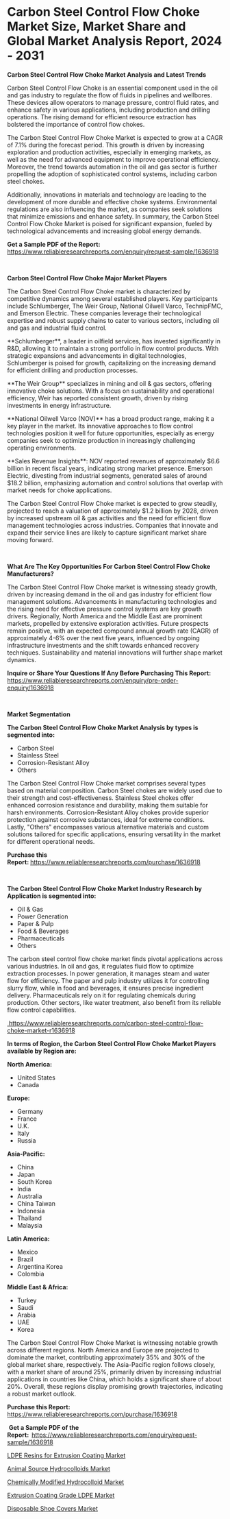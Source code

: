 <p><h1>Carbon Steel Control Flow Choke Market Size, Market Share and Global Market Analysis Report, 2024 - 2031</h1></p><p><strong>Carbon Steel Control Flow Choke Market Analysis and Latest Trends</strong></p>
<p><p>Carbon Steel Control Flow Choke is an essential component used in the oil and gas industry to regulate the flow of fluids in pipelines and wellbores. These devices allow operators to manage pressure, control fluid rates, and enhance safety in various applications, including production and drilling operations. The rising demand for efficient resource extraction has bolstered the importance of control flow chokes.</p><p>The Carbon Steel Control Flow Choke Market is expected to grow at a CAGR of 7.1% during the forecast period. This growth is driven by increasing exploration and production activities, especially in emerging markets, as well as the need for advanced equipment to improve operational efficiency. Moreover, the trend towards automation in the oil and gas sector is further propelling the adoption of sophisticated control systems, including carbon steel chokes.</p><p>Additionally, innovations in materials and technology are leading to the development of more durable and effective choke systems. Environmental regulations are also influencing the market, as companies seek solutions that minimize emissions and enhance safety. In summary, the Carbon Steel Control Flow Choke Market is poised for significant expansion, fueled by technological advancements and increasing global energy demands.</p></p>
<p><strong>Get a Sample PDF of the Report:&nbsp;</strong> <a href="https://www.reliableresearchreports.com/enquiry/request-sample/1636918">https://www.reliableresearchreports.com/enquiry/request-sample/1636918</a></p>
<p>&nbsp;</p>
<p><strong>Carbon Steel Control Flow Choke Major Market Players</strong></p>
<p><p>The Carbon Steel Control Flow Choke market is characterized by competitive dynamics among several established players. Key participants include Schlumberger, The Weir Group, National Oilwell Varco, TechnipFMC, and Emerson Electric. These companies leverage their technological expertise and robust supply chains to cater to various sectors, including oil and gas and industrial fluid control.</p><p>**Schlumberger**, a leader in oilfield services, has invested significantly in R&D, allowing it to maintain a strong portfolio in flow control products. With strategic expansions and advancements in digital technologies, Schlumberger is poised for growth, capitalizing on the increasing demand for efficient drilling and production processes.</p><p>**The Weir Group** specializes in mining and oil & gas sectors, offering innovative choke solutions. With a focus on sustainability and operational efficiency, Weir has reported consistent growth, driven by rising investments in energy infrastructure.</p><p>**National Oilwell Varco (NOV)** has a broad product range, making it a key player in the market. Its innovative approaches to flow control technologies position it well for future opportunities, especially as energy companies seek to optimize production in increasingly challenging operating environments.</p><p>**Sales Revenue Insights**: NOV reported revenues of approximately $6.6 billion in recent fiscal years, indicating strong market presence. Emerson Electric, divesting from industrial segments, generated sales of around $18.2 billion, emphasizing automation and control solutions that overlap with market needs for choke applications.</p><p>The Carbon Steel Control Flow Choke market is expected to grow steadily, projected to reach a valuation of approximately $1.2 billion by 2028, driven by increased upstream oil & gas activities and the need for efficient flow management technologies across industries. Companies that innovate and expand their service lines are likely to capture significant market share moving forward.</p></p>
<p>&nbsp;</p>
<p><strong>What Are The Key Opportunities For Carbon Steel Control Flow Choke Manufacturers?</strong></p>
<p><p>The Carbon Steel Control Flow Choke market is witnessing steady growth, driven by increasing demand in the oil and gas industry for efficient flow management solutions. Advancements in manufacturing technologies and the rising need for effective pressure control systems are key growth drivers. Regionally, North America and the Middle East are prominent markets, propelled by extensive exploration activities. Future prospects remain positive, with an expected compound annual growth rate (CAGR) of approximately 4-6% over the next five years, influenced by ongoing infrastructure investments and the shift towards enhanced recovery techniques. Sustainability and material innovations will further shape market dynamics.</p></p>
<p><strong>Inquire or Share Your Questions If Any Before Purchasing This Report:</strong> <a href="https://www.reliableresearchreports.com/enquiry/pre-order-enquiry/1636918">https://www.reliableresearchreports.com/enquiry/pre-order-enquiry/1636918</a></p>
<p>&nbsp;</p>
<p><strong>Market Segmentation</strong></p>
<p><strong>The Carbon Steel Control Flow Choke Market Analysis by types is segmented into:</strong></p>
<p><ul><li>Carbon Steel</li><li>Stainless Steel</li><li>Corrosion-Resistant Alloy</li><li>Others</li></ul></p>
<p><p>The Carbon Steel Control Flow Choke market comprises several types based on material composition. Carbon Steel chokes are widely used due to their strength and cost-effectiveness. Stainless Steel chokes offer enhanced corrosion resistance and durability, making them suitable for harsh environments. Corrosion-Resistant Alloy chokes provide superior protection against corrosive substances, ideal for extreme conditions. Lastly, "Others" encompasses various alternative materials and custom solutions tailored for specific applications, ensuring versatility in the market for different operational needs.</p></p>
<p><strong>Purchase this Report:&nbsp;</strong><a href="https://www.reliableresearchreports.com/purchase/1636918">https://www.reliableresearchreports.com/purchase/1636918</a></p>
<p>&nbsp;</p>
<p><strong>The Carbon Steel Control Flow Choke Market Industry Research by Application is segmented into:</strong></p>
<p><ul><li>Oil & Gas</li><li>Power Generation</li><li>Paper & Pulp</li><li>Food & Beverages</li><li>Pharmaceuticals</li><li>Others</li></ul></p>
<p><p>The carbon steel control flow choke market finds pivotal applications across various industries. In oil and gas, it regulates fluid flow to optimize extraction processes. In power generation, it manages steam and water flow for efficiency. The paper and pulp industry utilizes it for controlling slurry flow, while in food and beverages, it ensures precise ingredient delivery. Pharmaceuticals rely on it for regulating chemicals during production. Other sectors, like water treatment, also benefit from its reliable flow control capabilities.</p></p>
<p><a href="https://www.reliableresearchreports.com/carbon-steel-control-flow-choke-market-r1636918">&nbsp;https://www.reliableresearchreports.com/carbon-steel-control-flow-choke-market-r1636918</a></p>
<p><strong>In terms of Region, the Carbon Steel Control Flow Choke Market Players available by Region are:</strong></p>
<p>
    <p> <strong> North America: </strong>
        <ul>
            <li>United States</li>
            <li>Canada</li>
        </ul>
        </p> 
    <p> <strong> Europe: </strong>
        <ul>
            <li>Germany</li>
            <li>France</li>
            <li>U.K.</li>
            <li>Italy</li>
            <li>Russia</li>
        </ul>
        </p> 
    <p> <strong> Asia-Pacific: </strong>
        <ul>
            <li>China</li>
            <li>Japan</li>
            <li>South Korea</li>
            <li>India</li>
            <li>Australia</li>
            <li>China Taiwan</li>
            <li>Indonesia</li>
            <li>Thailand</li>
            <li>Malaysia</li>
        </ul>
        </p> 
    <p> <strong> Latin America: </strong>
        <ul>
            <li>Mexico</li>
            <li>Brazil</li>
            <li>Argentina Korea</li>
            <li>Colombia</li>
        </ul>
        </p> 
    <p> <strong> Middle East & Africa: </strong>
        <ul>
            <li>Turkey</li>
            <li>Saudi</li>
            <li>Arabia</li>
            <li>UAE</li>
            <li>Korea</li>
        </ul>
    </p>
    </p>
<p><p>The Carbon Steel Control Flow Choke Market is witnessing notable growth across different regions. North America and Europe are projected to dominate the market, contributing approximately 35% and 30% of the global market share, respectively. The Asia-Pacific region follows closely, with a market share of around 25%, primarily driven by increasing industrial applications in countries like China, which holds a significant share of about 20%. Overall, these regions display promising growth trajectories, indicating a robust market outlook.</p></p>
<p><strong>Purchase this Report: </strong><a href="https://www.reliableresearchreports.com/purchase/1636918">https://www.reliableresearchreports.com/purchase/1636918</a></p>
<p>&nbsp;<strong>Get a Sample PDF of the Report:&nbsp;&nbsp;</strong><a href="https://www.reliableresearchreports.com/enquiry/request-sample/1636918">https://www.reliableresearchreports.com/enquiry/request-sample/1636918</a></p>
<p><strong></strong></p>
<p><p><a href="https://medium.com/@crlaem461_83696/ldpe-resins-for-extrusion-coating-market-size-growth-trends-statistics-forecasts-2024-2031-5acb23ecedcd">LDPE Resins for Extrusion Coating Market</a></p><p><a href="https://github.com/AfsanaMia652/Market-Research-Report-List-1/blob/main/animal-source-hydrocolloids-market.md">Animal Source Hydrocolloids Market</a></p><p><a href="https://github.com/AshikRahman665/Market-Research-Report-List-1/blob/main/chemically-modified-hydrocolloid-market.md">Chemically Modified Hydrocolloid Market</a></p><p><a href="https://medium.com/@crlaem461_83696/extrusion-coating-grade-ldpe-market-size-growth-trends-statistics-forecasts-2024-2031-fcd30d215c4f">Extrusion Coating Grade LDPE Market</a></p><p><a href="https://www.linkedin.com/pulse/disposable-shoe-covers-market2024-2031-industry-insights-hneoe?trackingId=05w4v2EJQtqlyoY4tcovbQ%3D%3D">Disposable Shoe Covers Market</a></p></p>